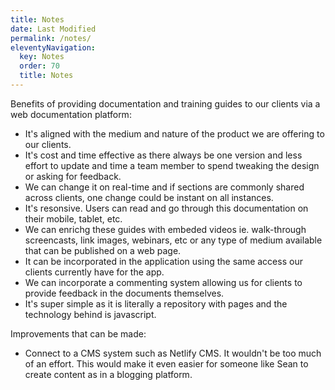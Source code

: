 ```yaml
---
title: Notes
date: Last Modified 
permalink: /notes/
eleventyNavigation:
  key: Notes 
  order: 70
  title: Notes
---
```


Benefits of providing documentation and training guides to our clients via a web documentation platform:

* It's aligned with the medium and nature of the product we are offering to our clients.
* It's cost and time effective as there always be one version and less effort to update and time a team member to spend tweaking the design or asking for feedback.
* We can change it on real-time and if sections are commonly shared across clients, one change could be instant on all instances.
* It's resonsive. Users can read and go through this documentation on their mobile, tablet, etc.
* We can enrichg these guides with embeded videos ie. walk-through screencasts, link images, webinars, etc or any type of medium available that can be published on a web page.
* It can be incorporated in the application using the same access our clients currently have for the app.
* We can incorporate a commenting system allowing us for clients to provide feedback in the documents themselves.
* It's super simple as it is literally a repository with pages and the technology behind is javascript.

Improvements that can be made:

* Connect to a CMS system such as Netlify CMS. It wouldn't be too much of an effort. This would make it even easier for someone like Sean to create content as in a blogging platform.
